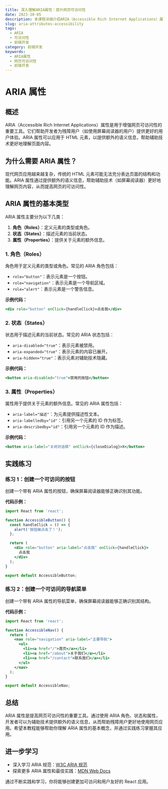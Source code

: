 ```yaml
---
title: 深入理解ARIA属性：提升网页可访问性
date: 2023-10-05
description: 本课程详细介绍ARIA（Accessible Rich Internet Applications）属性，帮助开发者提升网页的可访问性，确保所有用户都能无障碍地使用网页应用。
slug: aria-attributes-accessibility
tags:
  - ARIA
  - 可访问性
  - 前端开发
category: 前端开发
keywords:
  - ARIA属性
  - 网页可访问性
  - 前端开发
---
```


# ARIA 属性

## 概述

ARIA（Accessible Rich Internet Applications）属性是用于增强网页可访问性的重要工具。它们帮助开发者为残障用户（如使用屏幕阅读器的用户）提供更好的用户体验。ARIA 属性可以应用于 HTML 元素，以提供额外的语义信息，帮助辅助技术更好地理解页面内容。

## 为什么需要 ARIA 属性？

现代网页应用越来越复杂，传统的 HTML 元素可能无法充分表达页面的结构和功能。ARIA 属性通过提供额外的语义信息，帮助辅助技术（如屏幕阅读器）更好地理解网页内容，从而提高网页的可访问性。

## ARIA 属性的基本类型

ARIA 属性主要分为以下几类：

1. **角色（Roles）**：定义元素的类型或角色。
2. **状态（States）**：描述元素的当前状态。
3. **属性（Properties）**：提供关于元素的额外信息。

### 1. 角色（Roles）

角色用于定义元素的类型或角色。常见的 ARIA 角色包括：

- `role="button"`：表示元素是一个按钮。
- `role="navigation"`：表示元素是一个导航区域。
- `role="alert"`：表示元素是一个警告信息。

**示例代码：**

```jsx
<div role="button" onClick={handleClick}>点击我</div>
```

### 2. 状态（States）

状态用于描述元素的当前状态。常见的 ARIA 状态包括：

- `aria-disabled="true"`：表示元素被禁用。
- `aria-expanded="true"`：表示元素的内容已展开。
- `aria-hidden="true"`：表示元素对辅助技术隐藏。

**示例代码：**

```jsx
<button aria-disabled="true">禁用的按钮</button>
```

### 3. 属性（Properties）

属性用于提供关于元素的额外信息。常见的 ARIA 属性包括：

- `aria-label="描述"`：为元素提供描述性文本。
- `aria-labelledby="id"`：引用另一个元素的 ID 作为标签。
- `aria-describedby="id"`：引用另一个元素的 ID 作为描述。

**示例代码：**

```jsx
<button aria-label="关闭对话框" onClick={closeDialog}>X</button>
```

## 实践练习

### 练习 1：创建一个可访问的按钮

创建一个带有 ARIA 属性的按钮，确保屏幕阅读器能够正确识别其功能。

**代码示例：**

```jsx
import React from 'react';

function AccessibleButton() {
  const handleClick = () => {
    alert('按钮被点击了！');
  };

  return (
    <div role="button" aria-label="点击我" onClick={handleClick}>
      点击我
    </div>
  );
}

export default AccessibleButton;
```

### 练习 2：创建一个可访问的导航菜单

创建一个带有 ARIA 属性的导航菜单，确保屏幕阅读器能够正确识别其结构。

**代码示例：**

```jsx
import React from 'react';

function AccessibleNav() {
  return (
    <nav role="navigation" aria-label="主要导航">
      <ul>
        <li><a href="/">首页</a></li>
        <li><a href="/about">关于我们</a></li>
        <li><a href="/contact">联系我们</a></li>
      </ul>
    </nav>
  );
}

export default AccessibleNav;
```

## 总结

ARIA 属性是提高网页可访问性的重要工具。通过使用 ARIA 角色、状态和属性，开发者可以为辅助技术提供额外的语义信息，从而帮助残障用户更好地使用网页应用。希望本教程能够帮助你理解 ARIA 属性的基本概念，并通过实践练习掌握其应用。

## 进一步学习

- 深入学习 ARIA 规范：[W3C ARIA 规范](https://www.w3.org/TR/wai-aria/)
- 探索更多 ARIA 属性和最佳实践：[MDN Web Docs](https://developer.mozilla.org/en-US/docs/Web/Accessibility/ARIA)

通过不断实践和学习，你将能够创建更加可访问和用户友好的 React 应用。
